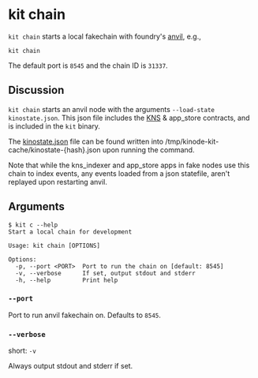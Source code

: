# kit chain

`kit chain` starts a local fakechain with foundry's [anvil](https://github.com/foundry-rs/foundry/tree/master/crates/anvil), e.g.,

```
kit chain
```

The default port is `8545` and the chain ID is `31337`.

## Discussion

`kit chain` starts an anvil node with the arguments `--load-state kinostate.json`.
This json file includes the [KNS](https://github.com/kinode-dao/KNS) & app_store contracts, and is included in the `kit` binary.

The [kinostate.json](https://github.com/kinode-dao/kit/blob/master/src/chain/kinostate.json) file can be found written into /tmp/kinode-kit-cache/kinostate-{hash}.json upon running the command.

Note that while the kns_indexer and app_store apps in fake nodes use this chain to index events, any events loaded from a json statefile, aren't replayed upon restarting anvil.

## Arguments

```
$ kit c --help
Start a local chain for development

Usage: kit chain [OPTIONS]

Options:
  -p, --port <PORT>  Port to run the chain on [default: 8545]
  -v, --verbose      If set, output stdout and stderr
  -h, --help         Print help
```

### `--port`

Port to run anvil fakechain on.
Defaults to `8545`.

### `--verbose`

short: `-v`

Always output stdout and stderr if set.
